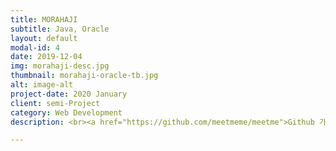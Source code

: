 ```yaml
---
title: MORAHAJI
subtitle: Java, Oracle
layout: default
modal-id: 4
date: 2019-12-04
img: morahaji-desc.jpg
thumbnail: morahaji-oracle-tb.jpg
alt: image-alt
project-date: 2020 January
client: semi-Project
category: Web Development
description: <br><a href="https://github.com/meetmeme/meetme">Github 가기</a>

---
```

